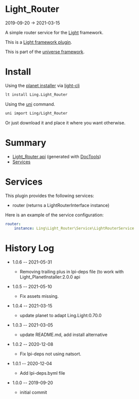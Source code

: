 Light_Router
===========
2019-09-20 -> 2021-03-15



A simple router service for the [Light](https://github.com/lingtalfi/Light) framework.


This is a [Light framework plugin](https://github.com/lingtalfi/Light/blob/master/doc/pages/plugin.md).


This is part of the [universe framework](https://github.com/karayabin/universe-snapshot).


Install
==========
Using the [planet installer](https://github.com/lingtalfi/Light_PlanetInstaller) via [light-cli](https://github.com/lingtalfi/Light_Cli)
```bash
lt install Ling.Light_Router
```

Using the [uni](https://github.com/lingtalfi/universe-naive-importer) command.
```bash
uni import Ling/Light_Router
```

Or just download it and place it where you want otherwise.






Summary
===========
- [Light_Router api](https://github.com/lingtalfi/Light_Router/blob/master/doc/api/Ling/Light_Router.md) (generated with [DocTools](https://github.com/lingtalfi/DocTools))
- [Services](#services)




Services
=========


This plugin provides the following services:

- router (returns a LightRouterInterface instance)



Here is an example of the service configuration:

```yaml
router:
    instance: Ling\Light_Router\Service\LightRouterService


```




History Log
=============

- 1.0.6 -- 2021-05-31

    - Removing trailing plus in lpi-deps file (to work with Light_PlanetInstaller:2.0.0 api

- 1.0.5 -- 2021-05-10

    - Fix assets missing.

- 1.0.4 -- 2021-03-15

    - update planet to adapt Ling.Light:0.70.0

- 1.0.3 -- 2021-03-05

    - update README.md, add install alternative

- 1.0.2 -- 2020-12-08

    - Fix lpi-deps not using natsort.

- 1.0.1 -- 2020-12-04

    - Add lpi-deps.byml file

- 1.0.0 -- 2019-09-20

    - initial commit